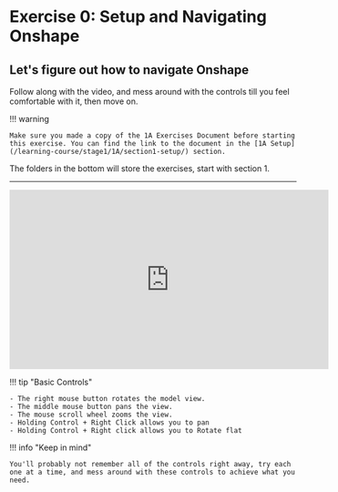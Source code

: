 # Exercise 0: Setup and Navigating Onshape

## Let's figure out how to navigate Onshape

Follow along with the video, and mess around with the controls till you feel comfortable with it, then move on. 

!!! warning

    Make sure you made a copy of the 1A Exercises Document before starting this exercise. You can find the link to the document in the [1A Setup](/learning-course/stage1/1A/section1-setup/) section.

The folders in the bottom will store the exercises, start with section 1. 

---

<iframe src="https://www.youtube.com/embed/45Vkal4VDkE" width="560" height="315" frameborder="0" allowfullscreen></iframe>

!!! tip "Basic Controls"

    - The right mouse button rotates the model view.
    - The middle mouse button pans the view.
    - The mouse scroll wheel zooms the view.
    - Holding Control + Right Click allows you to pan
    - Holding Control + Right click allows you to Rotate flat

!!! info "Keep in mind"

    You'll probably not remember all of the controls right away, try each one at a time, and mess around with these controls to achieve what you need.